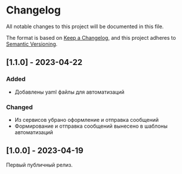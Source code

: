 # Changelog

All notable changes to this project will be documented in this file.

The format is based on [Keep a Changelog](https://keepachangelog.com/en/1.0.0/),
and this project adheres to [Semantic Versioning](https://semver.org/spec/v2.0.0.html).

## [1.1.0] - 2023-04-22

### Added

 - Добавлены yaml файлы для автоматизаций

### Changed 
  
 - Из сервисов убрано оформление и отправка сообщений
 - Формирование и отправка сообщений вынесено в шаблоны автоматизаций

## [1.0.0] - 2023-04-19

Первый публичный релиз.
